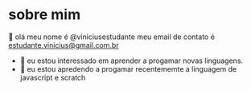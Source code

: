 # sobre mim
👋 olá meu nome é @viniciusestudante
meu email de contato é estudante.vinicius@gmail.com.br
- 👀 eu estou interessado em aprender a progamar novas linguagens.
- 🌱 eu estou apredendo a progamar recentememte a linguagem de javascript e scratch



<!---
viniciusestudante/viniciusestudante is a ✨ special ✨ repository because its `README.md` (this file) appears on your GitHub profile.
You can click the Preview link to take a look at your changes.
--->
